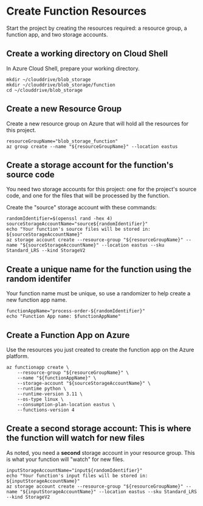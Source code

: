 # Create Function Resources
Start the project by creating the resources required: a resource group, a function app, and two storage accounts.

## Create a working directory on Cloud Shell
In Azure Cloud Shell, prepare your working directory.

```
mkdir ~/clouddrive/blob_storage
mkdir ~/clouddrive/blob_storage/function
cd ~/clouddrive/blob_storage
```

## Create a new Resource Group
Create a new resource group on Azure that will hold all the resources for this project.

```
resourceGroupName="blob_storage_function"
az group create --name "${resourceGroupName}" --location eastus
```

## Create a storage account for the function's source code
You need two storage accounts for this project: one for the project's source code, and one for the files that will be processed by the function.

Create the "source" storage account with these commands:

```
randomIdentifier=$(openssl rand -hex 4)
sourceStorageAccountName="source${randomIdentifier}"
echo "Your function's source files will be stored in: ${sourceStorageAccountName}"
az storage account create --resource-group "${resourceGroupName}" --name "${sourceStorageAccountName}" --location eastus --sku Standard_LRS --kind StorageV2
```

## Create a unique name for the function using the random identifer

Your function name must be unique, so use a randomizer to help create a new function app name.

```
functionAppName="process-order-${randomIdentifier}"
echo "Function App name: $functionAppName"
```

## Create a Function App on Azure
Use the resources you just created to create the function app on the Azure platform.

```
az functionapp create \
    --resource-group "${resourceGroupName}" \
    --name "${functionAppName}" \
    --storage-account "${sourceStorageAccountName}" \
    --runtime python \
    --runtime-version 3.11 \
    --os-type linux \
    --consumption-plan-location eastus \
    --functions-version 4
```

## Create a second storage account: This is where the function will watch for new files
As noted, you need a **second** storage account in your resource group. This is what your function will "watch" for new files.

```
inputStorageAccountName="input${randomIdentifier}"
echo "Your function's input files will be stored in: ${inputStorageAccountName}"
az storage account create --resource-group "${resourceGroupName}" --name "${inputStorageAccountName}" --location eastus --sku Standard_LRS --kind StorageV2
```